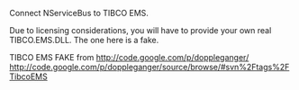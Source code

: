 Connect NServiceBus to TIBCO EMS.

Due to licensing considerations, you will have to provide your own real TIBCO.EMS.DLL. The one here is a fake.

TIBCO EMS FAKE from
http://code.google.com/p/doppleganger/
http://code.google.com/p/doppleganger/source/browse/#svn%2Ftags%2FTibcoEMS